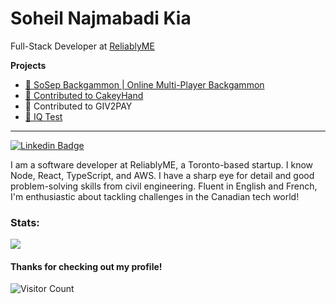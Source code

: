 # Soheil Najmabadi Kia

Full-Stack Developer at [ReliablyME](https://reliablyme.com/)

**Projects**

- [🎲 SoSep Backgammon | Online Multi-Player Backgammon](https://sosepbackgammon.ca-central-1.elasticbeanstalk.com/)
- [🎂 Contributed to CakeyHand](https://cakeyhand.com/)
- 🛒 Contributed to GIV2PAY
- [🔳 IQ Test](https://soheilnk.github.io/IQ-Test/)

---
[![Linkedin Badge](https://img.shields.io/badge/-LinkedIn-0e76a8?style=flat-square&logo=Linkedin&logoColor=white)](https://www.linkedin.com/in/soheil-najmabadi-kia/)

I am a software developer at ReliablyME, a Toronto-based startup. I know Node, React, TypeScript, and AWS. I have a sharp eye for detail and good problem-solving skills from civil engineering. Fluent in English and French, I'm enthusiastic about tackling challenges in the Canadian tech world!


### Stats:

<div>
  <a href=""> <img align="center" src="https://github-readme-stats-sigma-five.vercel.app/api/top-langs/?username=SoheilNK&theme=react&line_height=40"/> </a>
 </div>

#### Thanks for checking out my profile! 
![Visitor Count](https://profile-counter.glitch.me/SoheilNK/count.svg)
